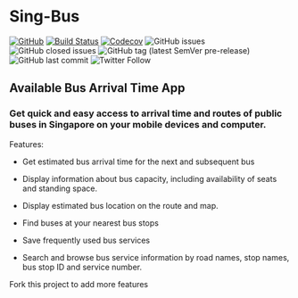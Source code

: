 # Sing-Bus

[![GitHub](https://img.shields.io/github/license/ashishsingh4u/sing-bus.svg)](https://github.com/ashishsingh4u/sing-bus/blob/master/LICENSE)
[![Build Status](https://travis-ci.org/ashishsingh4u/sing-bus.svg?branch=master)](https://travis-ci.org/ashishsingh4u/sing-bus) [![Codecov](https://img.shields.io/codecov/c/github/ashishsingh4u/sing-bus.svg)](https://codecov.io/gh/ashishsingh4u/sing-bus) ![GitHub issues](https://img.shields.io/github/issues/ashishsingh4u/sing-bus.svg) ![GitHub closed issues](https://img.shields.io/github/issues-closed-raw/ashishsingh4u/sing-bus.svg) ![GitHub tag (latest SemVer pre-release)](https://img.shields.io/github/tag-pre/ashishsingh4u/sing-bus.svg) ![GitHub last commit](https://img.shields.io/github/last-commit/ashishsingh4u/sing-bus.svg) ![Twitter Follow](https://img.shields.io/twitter/follow/ashishsingh4u.svg?label=Follow&style=social)

## Available Bus Arrival Time App

### Get quick and easy access to arrival time and routes of public buses in Singapore on your mobile devices and computer.

Features:

* Get estimated bus arrival time for the next and subsequent bus

* Display information about bus capacity, including availability of seats and standing space.

* Display estimated bus location on the route and map.

* Find buses at your nearest bus stops

* Save frequently used bus services

* Search and browse bus service information by road names, stop names, bus stop ID and service number.

Fork this project to add more features